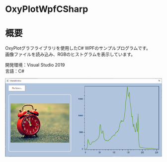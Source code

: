 # OxyPlotWpfCSharp

# 概要
OxyPlotグラフライブラリを使用したC# WPFのサンプルプログラムです。  
画像ファイルを読み込み、RGBのヒストグラムを表示しています。

開発環境：Visual Studio 2019  
言語：C#

![スクリーンショット](https://github.com/toshinomi/OxyPlotWpfCSharp/blob/master/OxyPlotWpfCSharp.png)
